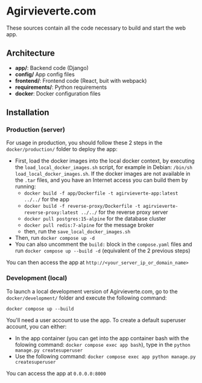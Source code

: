 # Agirvieverte.com
These sources contain all the code necessary to build and start the web app.

## Architecture
-  **app/**: Backend code (Django)
-  **config/** App config files
-  **frontend/**: Frontend code (React, buit with webpack)
-  **requirements/**: Python requirements
-  **docker**: Docker configuration files

## Installation
### Production (server)
For usage in production, you should follow these 2 steps in the `docker/production/` folder to deploy the app:
- First, load the docker images into the local docker context, by executing the `load_local_docker_images.sh` script, for example in Debian: `/bin/sh load_local_docker_images.sh`. If the docker images are not available in the `.tar` files, and you have an Internet access you can build them by running:
    - `docker build -f app/Dockerfile -t agirvieverte-app:latest ../../` for the app
    - `docker build -f reverse-proxy/Dockerfile -t agirvieverte-reverse-proxy:latest ../../` for the reverse proxy server
    - `docker pull postgres:15-alpine` for the database cluster
    - `docker pull redis:7-alpine` for the message broker
    - then, run the `save_local_docker_images.sh`
- Then, run `docker compose up -d`
- You can also uncomment the `build:` block in the `compose.yaml` files and run `docker compose up --build -d` (equivalent of the 2 previous steps)

You can then access the app at `http://<your_server_ip_or_domain_name>`

### Development (local)
To launch a local development version of Agirvieverte.com, go to the `docker/development/` folder and execute the following command:
```
docker compose up --build
```

You'll need a user account to use the app. To create a default superuser account, you can either:
- In the app container (you can get into the app container bash with the folowing command: `docker compose exec app bash`), type in the `python manage.py createsuperuser`
- Use the following command: `docker compose exec app python manage.py createsuperuser`

You can access the app at `0.0.0.0:8000`
